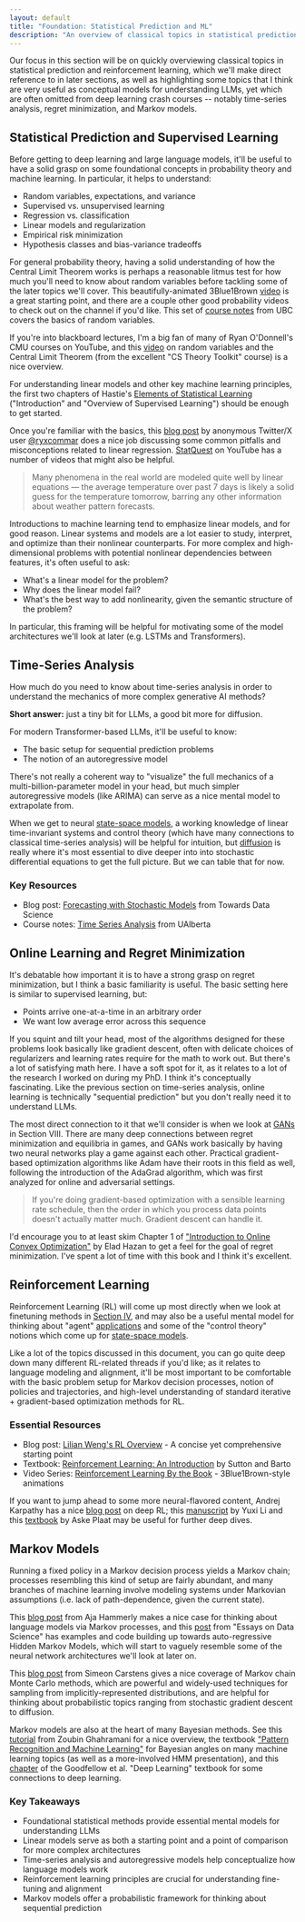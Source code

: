 ```yaml
---
layout: default
title: "Foundation: Statistical Prediction and ML"
description: "An overview of classical topics in statistical prediction and reinforcement learning to build a foundation for understanding language models."
---
```


<link rel="stylesheet" href="{{ '/assets/css/section-academic.css' | relative_url }}">

<div class="key-concept">
  Our focus in this section will be on quickly overviewing classical topics in statistical prediction and reinforcement learning, which we'll make direct reference to in later sections, as well as highlighting some topics that I think are very useful as conceptual models for understanding LLMs, yet which are often omitted from deep learning crash courses -- notably time-series analysis, regret minimization, and Markov models.
</div>

<h2 id="statistical-prediction">Statistical Prediction and Supervised Learning</h2>

Before getting to deep learning and large language models, it'll be useful to have a solid grasp on some foundational concepts in probability theory and machine learning. In particular, it helps to understand:

- Random variables, expectations, and variance
- Supervised vs. unsupervised learning
- Regression vs. classification
- Linear models and regularization
- Empirical risk minimization
- Hypothesis classes and bias-variance tradeoffs

For general probability theory, having a solid understanding of how the Central Limit Theorem works is perhaps a reasonable litmus test for how much you'll need to know about random variables before tackling some of the later topics we'll cover. This beautifully-animated 3Blue1Brown [video](https://www.youtube.com/watch?v=zeJD6dqJ5lo) is a great starting point, and there are a couple other good probability videos to check out on the channel if you'd like. This set of [course notes](https://blogs.ubc.ca/math105/discrete-random-variables/) from UBC covers the basics of random variables.

If you're into blackboard lectures, I'm a big fan of many of Ryan O'Donnell's CMU courses on YouTube, and this [video](https://www.youtube.com/watch?v=r9S2fMQiP2E&list=PLm3J0oaFux3ZYpFLwwrlv_EHH9wtH6pnX&index=13) on random variables and the Central Limit Theorem (from the excellent "CS Theory Toolkit" course) is a nice overview.

For understanding linear models and other key machine learning principles, the first two chapters of Hastie's [Elements of Statistical Learning](https://hastie.su.domains/ElemStatLearn/printings/ESLII_print12_toc.pdf) ("Introduction" and "Overview of Supervised Learning") should be enough to get started.

Once you're familiar with the basics, this [blog post](https://ryxcommar.com/2019/09/06/some-things-you-maybe-didnt-know-about-linear-regression/) by anonymous Twitter/X user [@ryxcommar](https://twitter.com/ryxcommar) does a nice job discussing some common pitfalls and misconceptions related to linear regression. [StatQuest](https://www.youtube.com/@statquest/playlists) on YouTube has a number of videos that might also be helpful.

<blockquote>
  Many phenomena in the real world are modeled quite well by linear equations — the average temperature over past 7 days is likely a solid guess for the temperature tomorrow, barring any other information about weather pattern forecasts.
</blockquote>

Introductions to machine learning tend to emphasize linear models, and for good reason. Linear systems and models are a lot easier to study, interpret, and optimize than their nonlinear counterparts. For more complex and high-dimensional problems with potential nonlinear dependencies between features, it's often useful to ask:

- What's a linear model for the problem?
- Why does the linear model fail?
- What's the best way to add nonlinearity, given the semantic structure of the problem?

In particular, this framing will be helpful for motivating some of the model architectures we'll look at later (e.g. LSTMs and Transformers).

<h2 id="time-series">Time-Series Analysis</h2>

How much do you need to know about time-series analysis in order to understand the mechanics of more complex generative AI methods?

**Short answer:** just a tiny bit for LLMs, a good bit more for diffusion.

For modern Transformer-based LLMs, it'll be useful to know:

- The basic setup for sequential prediction problems
- The notion of an autoregressive model

There's not really a coherent way to "visualize" the full mechanics of a multi-billion-parameter model in your head, but much simpler autoregressive models (like ARIMA) can serve as a nice mental model to extrapolate from.

When we get to neural [state-space models](#structured-state-space-models), a working knowledge of linear time-invariant systems and control theory (which have many connections to classical time-series analysis) will be helpful for intuition, but [diffusion](#diffusion-models) is really where it's most essential to dive deeper into into stochastic differential equations to get the full picture. But we can table that for now.

<div class="resource-links">
  <h3>Key Resources</h3>
  <ul>
    <li>Blog post: <a href="https://towardsdatascience.com/forecasting-with-stochastic-models-abf2e85c9679">Forecasting with Stochastic Models</a> from Towards Data Science</li>
    <li>Course notes: <a href="https://sites.ualberta.ca/~kashlak/data/stat479.pdf">Time Series Analysis</a> from UAlberta</li>
  </ul>
</div>

<h2 id="online-learning">Online Learning and Regret Minimization</h2>

It's debatable how important it is to have a strong grasp on regret minimization, but I think a basic familiarity is useful. The basic setting here is similar to supervised learning, but:

- Points arrive one-at-a-time in an arbitrary order
- We want low average error across this sequence

If you squint and tilt your head, most of the algorithms designed for these problems look basically like gradient descent, often with delicate choices of regularizers and learning rates require for the math to work out. But there's a lot of satisfying math here. I have a soft spot for it, as it relates to a lot of the research I worked on during my PhD. I think it's conceptually fascinating. Like the previous section on time-series analysis, online learning is technically "sequential prediction" but you don't really need it to understand LLMs.

The most direct connection to it that we'll consider is when we look at [GANs](#generative-adversarial-nets) in Section VIII. There are many deep connections between regret minimization and equilibria in games, and GANs work basically by having two neural networks play a game against each other. Practical gradient-based optimization algorithms like Adam have their roots in this field as well, following the introduction of the AdaGrad algorithm, which was first analyzed for online and adversarial settings.

<blockquote>
  If you're doing gradient-based optimization with a sensible learning rate schedule, then the order in which you process data points doesn't actually matter much. Gradient descent can handle it.
</blockquote>

I'd encourage you to at least skim Chapter 1 of ["Introduction to Online Convex Optimization"](https://arxiv.org/pdf/1909.05207.pdf) by Elad Hazan to get a feel for the goal of regret minimization. I've spent a lot of time with this book and I think it's excellent.

<h2 id="reinforcement-learning">Reinforcement Learning</h2>

Reinforcement Learning (RL) will come up most directly when we look at finetuning methods in [Section IV](#finetuning-methods-for-llms), and may also be a useful mental model for thinking about "agent" [applications](#tool-use-and-agents) and some of the "control theory" notions which come up for [state-space models](#structured-state-space-models).

Like a lot of the topics discussed in this document, you can go quite deep down many different RL-related threads if you'd like; as it relates to language modeling and alignment, it'll be most important to be comfortable with the basic problem setup for Markov decision processes, notion of policies and trajectories, and high-level understanding of standard iterative + gradient-based optimization methods for RL.

<div class="resource-links">
  <h3>Essential Resources</h3>
  <ul>
    <li>Blog post: <a href="https://lilianweng.github.io/posts/2018-02-19-rl-overview/">Lilian Weng's RL Overview</a> - A concise yet comprehensive starting point</li>
    <li>Textbook: <a href="https://web.stanford.edu/class/psych209/Readings/SuttonBartoIPRLBook2ndEd.pdf">Reinforcement Learning: An Introduction</a> by Sutton and Barto</li>
    <li>Video Series: <a href="https://www.youtube.com/playlist?list=PLzvYlJMoZ02Dxtwe-MmH4nOB5jYlMGBjr">Reinforcement Learning By the Book</a> - 3Blue1Brown-style animations</li>
  </ul>
</div>

If you want to jump ahead to some more neural-flavored content, Andrej Karpathy has a nice [blog post](https://karpathy.github.io/2016/05/31/rl/) on deep RL; this [manuscript](https://arxiv.org/pdf/1810.06339) by Yuxi Li and this [textbook](https://arxiv.org/pdf/2201.02135) by Aske Plaat may be useful for further deep dives.

<h2 id="markov-models">Markov Models</h2>

Running a fixed policy in a Markov decision process yields a Markov chain; processes resembling this kind of setup are fairly abundant, and many branches of machine learning involve modeling systems under Markovian assumptions (i.e. lack of path-dependence, given the current state).

This [blog post](https://thagomizer.com/blog/2017/11/07/markov-models.html) from Aja Hammerly makes a nice case for thinking about language models via Markov processes, and this [post](https://ericmjl.github.io/essays-on-data-science/machine-learning/markov-models/) from "Essays on Data Science" has examples and code building up towards auto-regressive Hidden Markov Models, which will start to vaguely resemble some of the neural network architectures we'll look at later on.

This [blog post](https://www.tweag.io/blog/2019-10-25-mcmc-intro1/) from Simeon Carstens gives a nice coverage of Markov chain Monte Carlo methods, which are powerful and widely-used techniques for sampling from implicitly-represented distributions, and are helpful for thinking about probabilistic topics ranging from stochastic gradient descent to diffusion.

Markov models are also at the heart of many Bayesian methods. See this [tutorial](https://mlg.eng.cam.ac.uk/zoubin/papers/ijprai.pdf) from Zoubin Ghahramani for a nice overview, the textbook ["Pattern Recognition and Machine Learning"](https://www.microsoft.com/en-us/research/uploads/prod/2006/01/Bishop-Pattern-Recognition-and-Machine-Learning-2006.pdf) for Bayesian angles on many machine learning topics (as well as a more-involved HMM presentation), and this [chapter](https://www.deeplearningbook.org/contents/graphical_models.html) of the Goodfellow et al. "Deep Learning" textbook for some connections to deep learning.

<div class="summary-section">
  <h3>Key Takeaways</h3>
  <ul>
    <li>Foundational statistical methods provide essential mental models for understanding LLMs</li>
    <li>Linear models serve as both a starting point and a point of comparison for more complex architectures</li>
    <li>Time-series analysis and autoregressive models help conceptualize how language models work</li>
    <li>Reinforcement learning principles are crucial for understanding fine-tuning and alignment</li>
    <li>Markov models offer a probabilistic framework for thinking about sequential prediction</li>
  </ul>
</div>

<script>
  // Navigation variables
  var nextSection = "/content/handbooks/generative-ai/section2.md";
</script>

<script src="{{ '/assets/js/section-academic.js' | relative_url }}"></script>
